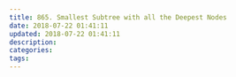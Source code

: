 ```yaml
---
title: 865. Smallest Subtree with all the Deepest Nodes
date: 2018-07-22 01:41:11
updated: 2018-07-22 01:41:11
description:
categories:
tags:
---
```

